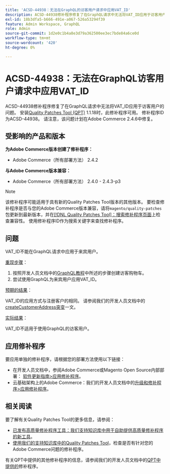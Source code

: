 ```yaml
---
title: 'ACSD-44938：无法在GraphQL的访客用户请求中应用VAT_ID'
description: ACSD-44938修补程序修复了在GraphQL请求中无法将VAT_ID应用于访客用户的问题。 安装[Quality Patches Tool (QPT)](/help/announcements/adobe-commerce-announcements/magento-quality-patches-released-new-tool-to-self-serve-quality-patches.md) 1.1.18后，即可使用此修补程序。 修补程序ID为ACSD-44938。 请注意，该问题计划在Adobe Commerce 2.4.6中修复。
exl-id: 18b3dfa5-b666-491e-a067-526a53294f39
feature: Admin Workspace, GraphQL
role: Admin
source-git-commit: 1d2e0c1b4a8e3d79a362500ee3ec7bde84a6ce0d
workflow-type: tm+mt
source-wordcount: '420'
ht-degree: 0%

---
```


# ACSD-44938：无法在GraphQL访客用户请求中应用VAT_ID

ACSD-44938修补程序修复了在GraphQL请求中无法将VAT_ID应用于访客用户的问题。 安装[Quality Patches Tool (QPT)](/help/announcements/adobe-commerce-announcements/magento-quality-patches-released-new-tool-to-self-serve-quality-patches.md) 1.1.18时，此修补程序可用。 修补程序ID为ACSD-44938。 请注意，该问题计划在Adobe Commerce 2.4.6中修复。

## 受影响的产品和版本

**为Adobe Commerce版本创建了修补程序：**

* Adobe Commerce（所有部署方法） 2.4.2

**与Adobe Commerce版本兼容：**

* Adobe Commerce（所有部署方法） 2.4.0 - 2.4.3-p3

>[!NOTE]
>
>该修补程序可能适用于具有新的Quality Patches Tool版本的其他版本。 要检查修补程序是否与您的Adobe Commerce版本兼容，请将`magento/quality-patches`包更新到最新版本，并在[[!DNL Quality Patches Tool]：搜索修补程序页面](https://devdocs.magento.com/quality-patches/tool.html#patch-grid)上检查兼容性。 使用修补程序ID作为搜索关键字来查找修补程序。

## 问题

VAT_ID不能在GraphQL请求中应用于来宾用户。

<u>重现步骤</u>：

1. 按照开发人员文档中的[GraphQL教程](https://devdocs.magento.com/guides/v2.4/graphql/tutorials/checkout/checkout-shopping-cart.html)中所述的步骤创建访客购物车。
1. 尝试使用GraphQL为来宾用户应用VAT_ID。

<u>预期的结果</u>：

VAT_ID的应用方式与注册客户的相同。 请参阅我们的开发人员文档中的[createCustomerAddress突变](https://devdocs.magento.com/guides/v2.4/graphql/mutations/create-customer-address.html)一文。

<u>实际结果</u>：

VAT_ID不适用于使用GraphQL的访客用户。

## 应用修补程序

要应用单独的修补程序，请根据您的部署方法使用以下链接：

* 在开发人员文档中，参阅Adobe Commerce或Magento Open Source内部部署： [软件更新指南>应用修补程序](https://devdocs.magento.com/guides/v2.4/comp-mgr/patching/mqp.html)。
* 云基础架构上的Adobe Commerce：我们的开发人员文档中的[升级和修补程序>应用修补程序](https://devdocs.magento.com/cloud/project/project-patch.html)。

## 相关阅读

要了解有关Quality Patches Tool的更多信息，请参阅：

* [已发布高质量修补程序工具：我们支持知识库中用于自助提供高质量修补程序的新工具](/help/announcements/adobe-commerce-announcements/magento-quality-patches-released-new-tool-to-self-serve-quality-patches.md)。
* [使用我们的支持知识库中的Quality Patches Tool](/help/support-tools/patches-available-in-qpt-tool/check-patch-for-magento-issue-with-magento-quality-patches.md)，检查是否有针对您的Adobe Commerce问题的修补程序。

有关QPT中提供的其他修补程序的信息，请参阅我们的开发人员文档中的[QPT中提供的](https://devdocs.magento.com/quality-patches/tool.html#patch-grid)修补程序。

